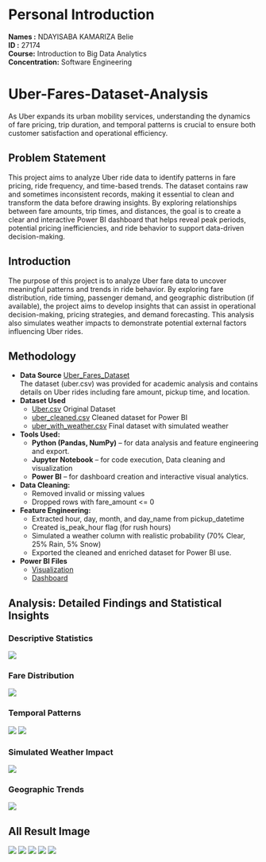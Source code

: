 # Personal Introduction
**Names :** NDAYISABA KAMARIZA Belie<br>
**ID :** 27174<br>
**Course:** Introduction to Big Data Analytics<br>
**Concentration:** Software Engineering


# Uber-Fares-Dataset-Analysis
As Uber expands its urban mobility services, understanding the dynamics of fare pricing, trip duration, and temporal patterns is crucial to ensure both customer satisfaction and operational efficiency.

## Problem Statement
This project aims to analyze Uber ride data to identify patterns in fare pricing, ride frequency, and time-based trends. The dataset contains raw and sometimes inconsistent records, making it essential to clean and transform the data before drawing insights. By exploring relationships between fare amounts, trip times, and distances, the goal is to create a clear and interactive Power BI dashboard that helps reveal peak periods, potential pricing inefficiencies, and ride behavior to support data-driven decision-making.

## Introduction
The purpose of this project is to analyze Uber fare data to uncover meaningful patterns and trends in ride behavior. By exploring fare distribution, ride timing, passenger demand, and geographic distribution (if available), the project aims to develop insights that can assist in operational decision-making, pricing strategies, and demand forecasting. This analysis also simulates weather impacts to demonstrate potential external factors influencing Uber rides.
## Methodology
- **Data Source**
[Uber_Fares_Dataset](https://www.kaggle.com/datasets/yasserh/uber-fares-dataset) <br>
The dataset (uber.csv) was provided for academic analysis and contains details on Uber rides including fare amount, pickup time, and location.
- **Dataset Used**
   - [Uber.csv](https://drive.google.com/file/d/1JhUHMUhgDmc27c-TLvIGA_PxuNEgKqpa/view?usp=drive_link) Original Dataset
   - [uber_cleaned.csv](https://drive.google.com/file/d/1HQrrn0rAE80b3SakaO-GTBlZaquIIYbB/view?usp=drive_link) Cleaned dataset for Power BI
   - [uber_with_weather.csv]() Final dataset with simulated weather
- **Tools Used:**
   - **Python (Pandas, NumPy)** – for data analysis and feature engineering and export.
   - **Jupyter Notebook** – for code execution, Data cleaning and visualization
   - **Power BI** – for dashboard creation and interactive visual analytics.
- **Data Cleaning:**
    - Removed invalid or missing values
    - Dropped rows with fare_amount <= 0
- **Feature Engineering:**
   - Extracted hour, day, month, and day_name from pickup_datetime
   - Created is_peak_hour flag (for rush hours)
   - Simulated a weather column with realistic probability (70% Clear, 25% Rain, 5% Snow)
   - Exported the cleaned and enriched dataset for Power BI use.
 - **Power BI Files**
   - [Visualization](https://drive.google.com/file/d/1LueZUUmeW52iJ-MRf8qLbDJM7ucwUFIm/view?usp=drive_link)
   - [Dashboard](https://drive.google.com/file/d/18Q3dyrMbzqOGeO7Rvf7NEtTtpB8sXray/view?usp=drive_link)
##  Analysis: Detailed Findings and Statistical Insights
### Descriptive Statistics
![](https://github.com/NKBelie/Uber-Fares-Dataset-Analysis/blob/main/Image/Statistics.PNG)
### Fare Distribution
![](https://github.com/NKBelie/Uber-Fares-Dataset-Analysis/blob/main/Image/11.PNG)
### Temporal Patterns
![](https://github.com/NKBelie/Uber-Fares-Dataset-Analysis/blob/main/Image/2.PNG)
![](https://github.com/NKBelie/Uber-Fares-Dataset-Analysis/blob/main/Image/8.PNG)
### Simulated Weather Impact
![](https://github.com/NKBelie/Uber-Fares-Dataset-Analysis/blob/main/Image/14.PNG)
### Geographic Trends
![](https://github.com/NKBelie/Uber-Fares-Dataset-Analysis/blob/main/Image/Map.PNG)

## All Result Image
![](https://github.com/NKBelie/Uber-Fares-Dataset-Analysis/blob/main/Image/1.PNG)
![](https://github.com/NKBelie/Uber-Fares-Dataset-Analysis/blob/main/Image/2.PNG)
![](https://github.com/NKBelie/Uber-Fares-Dataset-Analysis/blob/main/Image/3.PNG)
![](https://github.com/NKBelie/Uber-Fares-Dataset-Analysis/blob/main/Image/4.PNG)
![](https://github.com/NKBelie/Uber-Fares-Dataset-Analysis/blob/main/Image/5.PNG)
